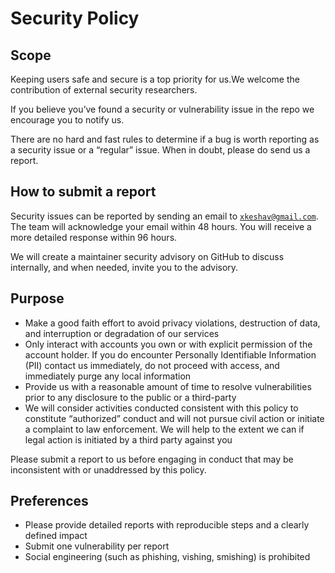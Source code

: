 # Security Policy

## Scope

Keeping users safe and secure is a top priority for us.We welcome the contribution of external security researchers.

If you believe you’ve found a security or vulnerability issue in the repo we encourage you to notify us.

There are no hard and fast rules to determine if a bug is worth reporting as a security issue or a “regular” issue.
When in doubt, please do send us a report.

## How to submit a report

Security issues can be reported by sending an email to [`xkeshav@gmail.com`](mailto:xkeshav@gmail.com).
The team will acknowledge your email within 48 hours. You will receive a more detailed response within 96 hours.

We will create a maintainer security advisory on GitHub to discuss internally, and when needed, invite you to the advisory.

## Purpose

* Make a good faith effort to avoid privacy violations, destruction of data, and interruption or degradation of our services
* Only interact with accounts you own or with explicit permission of the account holder. If you do encounter Personally Identifiable Information (PII) contact us immediately, do not proceed with access, and immediately purge any local information
* Provide us with a reasonable amount of time to resolve vulnerabilities prior to any disclosure to the public or a third-party
* We will consider activities conducted consistent with this policy to constitute “authorized” conduct and will not pursue civil action or initiate a complaint to law enforcement.
  We will help to the extent we can if legal action is initiated by a third party against you

Please submit a report to us before engaging in conduct that may be inconsistent with or unaddressed by this policy.

## Preferences

* Please provide detailed reports with reproducible steps and a clearly defined impact
* Submit one vulnerability per report
* Social engineering (such as phishing, vishing, smishing) is prohibited
